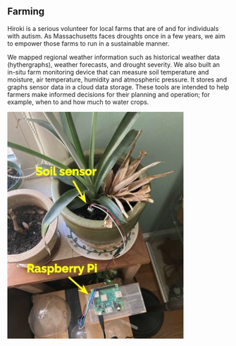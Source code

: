 ## Farming

Hiroki is a serious volunteer for local farms that are of and for individuals with autism. As Massachusetts faces droughts once in a few years, we aim to empower those farms to run in a sustainable manner. 

We mapped regional weather information such as historical weather data (hythergraphs), weather forecasts, and drought severity. We also built an in-situ farm monitoring device that can measure soil temperature and moisture, air temperature, humidity and atmospheric pressure. It stores and graphs sensor data in a cloud data storage. These tools are intended to help farmers make informed decisions for their planning and operation; for example, when to and how much to water crops. 

<img src="images/farming.jpg" width="400">
